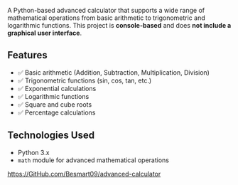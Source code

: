 
A Python-based advanced calculator that supports a wide range of mathematical operations from basic arithmetic to trigonometric and logarithmic functions. This project is **console-based** and does **not include a graphical user interface**.

## Features

- ✅ Basic arithmetic (Addition, Subtraction, Multiplication, Division)
- ✅ Trigonometric functions (sin, cos, tan, etc.)
- ✅ Exponential calculations
- ✅ Logarithmic functions
- ✅ Square and cube roots
- ✅ Percentage calculations

## Technologies Used

- Python 3.x
- `math` module for advanced mathematical operations

https://GitHub.com/Besmart09/advanced-calculator

